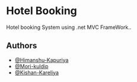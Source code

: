 
# Hotel Booking

Hotel booking System using .net MVC FrameWork..




## Authors

- [@Himanshu-Kapuriya](https://github.com/Himanshu-Kapuriya)
- [@Mori-kuldip](https://github.com/KuldipMori04)
- [@Kishan-Kareliya](https://github.com/KareliyaKishan)


